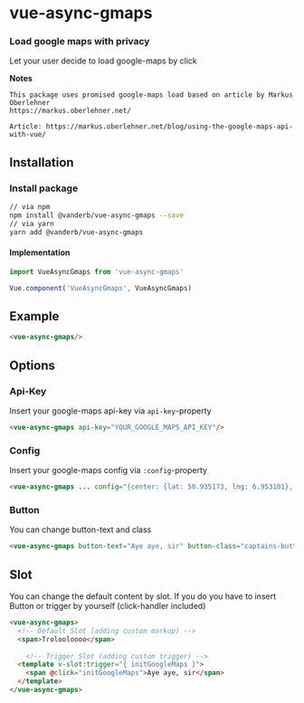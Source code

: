 # vue-async-gmaps
### Load google maps with privacy

Let your user decide to load google-maps by click

**Notes**

```
This package uses promised google-maps load based on article by Markus Oberlehner
https://markus.oberlehner.net/

Article: https://markus.oberlehner.net/blog/using-the-google-maps-api-with-vue/
```

## Installation

### Install package

```bash
// via npm
npm install @vanderb/vue-async-gmaps --save
// via yarn
yarn add @vanderb/vue-async-gmaps
```

#### Implementation

```javascript
import VueAsyncGmaps from 'vue-async-gmaps'

Vue.component('VueAsyncGmaps', VueAsyncGmaps)

```
## Example

```html
<vue-async-gmaps/>
```

## Options

### Api-Key

Insert your google-maps api-key via `api-key`-property
```html
<vue-async-gmaps api-key="YOUR_GOOGLE_MAPS_API_KEY"/>
```

### Config

Insert your google-maps config via `:config`-property
```html
<vue-async-gmaps ... config="{center: {lat: 50.935173, lng: 6.953101}, zoom: 11}"/>
```
### Button

You can change button-text and class

```html
<vue-async-gmaps button-text="Aye aye, sir" button-class="captains-button"/>
```

## Slot

You can change the default content by slot. If you do you have to insert Button or trigger by yourself (click-handler included)

```html
<vue-async-gmaps>
  <!-- Default Slot (adding custom markup) -->
  <span>Trolooloooo</span>
  
    <!-- Trigger Slot (adding custom trigger) -->
  <template v-slot:trigger="{ initGoogleMaps }">
    <span @click="initGoogleMaps">Aye aye, sir</span>
  </template>
</vue-async-gmaps>
```
